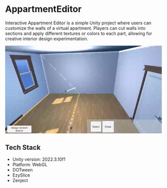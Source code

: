 # AppartmentEditor

Interactive Appartment Editor is a simple Unity project where users can customize the walls of a virtual apartment. Players can cut walls into sections and apply different textures or colors to each part, allowing for creative interior design experimentation.

<p align="center">
  <img src="https://github.com/TheFgut/AppartmentEditor/blob/6f7a188a118e8d48043c5708af1097c0e031849e/Project%20description/demonstration1.gif" width="750"/>
</p>

## Tech Stack

* Unity version: 2022.3.10f1
* Platform: WebGL
* DOTween
* EzySlice
* Zenject
